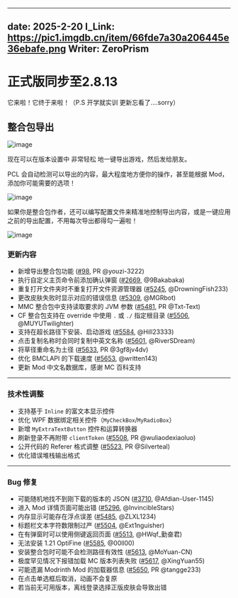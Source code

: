 
---
date: 2025-2-20
I_Link: https://pic1.imgdb.cn/item/66fde7a30a206445e36ebafe.png
Writer: ZeroPrism
---
# 正式版同步至2.8.13
它来啦！它终于来啦！（P.S 开学就实训 更新忘看了....sorry）
 

## 整合包导出

![image](https://i2.hdslb.com/bfs/article/af310f594f0521ac098cdf874612a19d11343203.png)

现在可以在版本设置中 非常轻松 地一键导出游戏，然后发给朋友。

PCL 会自动检测可以导出的内容，最大程度地方便你的操作，甚至能根据 Mod，添加你可能需要的选项！

![image](https://i2.hdslb.com/bfs/article/969d9fce6b47156882c0dcde1755582c11343203.png)


如果你是整合包作者，还可以编写配置文件来精准地控制导出内容，或是一键应用之前的导出配置，不用每次导出都得勾一遍啦！

![image](https://i2.hdslb.com/bfs/article/02e0b1673be1943dc7b6235f136594cd11343203.png)
 

### 更新内容  

- <paracolor color="Orange"/>新增导出整合包功能 ([#98](https://github.com/Hex-Dragon/PCL2/issues/98), PR @youzi-3222)  
- 执行自定义主页命令前添加确认弹窗 ([#2669](https://github.com/Hex-Dragon/PCL2/issues/2669), @9Bakabaka)  
- 重复打开文件夹时不重复打开文件资源管理器 ([#5245](https://github.com/Hex-Dragon/PCL2/issues/5245), @DrowningFish233)  
- 更改皮肤失败时显示对应的错误信息 ([#5309](https://github.com/Hex-Dragon/PCL2/issues/5309), @MGRbot)  
- <paracolor color="Orange"/>MMC 整合包中支持读取要求的 JVM 参数 ([#5481](https://github.com/Hex-Dragon/PCL2/issues/5481), PR @Txt-Text)  
- CF 整合包支持在 override 中使用 `.` 或 `./` 指定根目录 ([#5506](https://github.com/Hex-Dragon/PCL2/issues/5506), @MUYUTwilighter)  
- 支持在超长路径下安装、启动游戏 ([#5584](https://github.com/Hex-Dragon/PCL2/issues/5584), @Hill23333)  
- 点击复制名称时会同时复制中英文名称 ([#5601](https://github.com/Hex-Dragon/PCL2/issues/5601), @RiverSDream)  
- <paracolor color="Orange"/>将草径重命名为土径 ([#5633](https://github.com/Hex-Dragon/PCL2/issues/5633), PR @3gf8jv4dv)  
- 优化 BMCLAPI 的下载速度 ([#5653](https://github.com/Hex-Dragon/PCL2/issues/5653), @written143)  
- 更新 Mod 中文名数据库，感谢 MC 百科支持  

---

### 技术性调整  

- 支持基于 `Inline` 的富文本显示控件  
- 优化 WPF 数据绑定相关控件（`MyCheckBox`/`MyRadioBox`）  
- 新增 `MyExtraTextButton` 控件和运算转换器  
- <paracolor color="Orange"/>刷新登录不再附带 `clientToken` ([#5508](https://github.com/Hex-Dragon/PCL2/issues/5508), PR @wuliaodexiaoluo)  
- <paracolor color="Orange"/>公开代码的 Referer 格式调整 ([#5523](https://github.com/Hex-Dragon/PCL2/issues/5523), PR @Silverteal)  
- 优化错误堆栈输出格式  

---

### Bug 修复 

- 可能随机地找不到刚下载的版本的 JSON ([#3710](https://github.com/Hex-Dragon/PCL2/issues/3710), @Afdian-User-1145)  
- 进入 Mod 详情页面可能出错 ([#5296](https://github.com/Hex-Dragon/PCL2/issues/5296), @InvincibleStars)  
- 内存显示可能存在浮点误差 ([#5485](https://github.com/Hex-Dragon/PCL2/issues/5485), @ZLXL1234)  
- 标题栏文本字符数限制过严 ([#5504](https://github.com/Hex-Dragon/PCL2/issues/5504), @Ext1nguisher)  
- 在有弹窗时可以使用侧键返回页面 ([#5513](https://github.com/Hex-Dragon/PCL2/issues/5513), @HWqf_勤奋君)  
- 无法安装 1.21 OptiFine ([#5585](https://github.com/Hex-Dragon/PCL2/issues/5585), @00ll00)  
- 安装整合包时可能不会检测路径有效性 ([#5613](https://github.com/Hex-Dragon/PCL2/issues/5613), @MoYuan-CN)  
- 极度罕见情况下报错加载 MC 版本列表失败 ([#5617](https://github.com/Hex-Dragon/PCL2/issues/5617), @XingYuan55)  
- <paracolor color="Orange"/>可能遗漏 Modrinth Mod 的加载器信息 ([#5650](https://github.com/Hex-Dragon/PCL2/issues/5650), PR @tangge233)  
- 在点击单选框后取消，动画不会复原  
- 若当前无可用版本，离线登录选择正版皮肤会导致出错  
